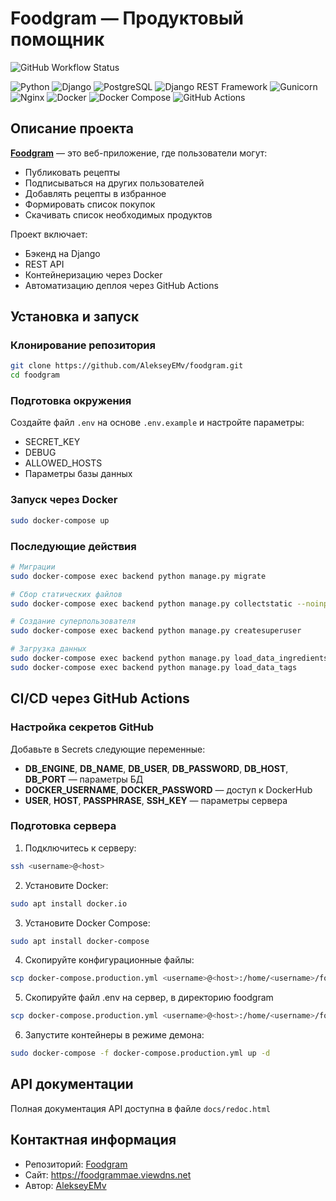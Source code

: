 # Foodgram — Продуктовый помощник
![GitHub Workflow Status](https://github.com/AlekseyEMv/foodgram/actions/workflows/main.yml/badge.svg)

![Python](https://img.shields.io/badge/Python-3.9-3776AB?logo=python) 
![Django](https://img.shields.io/badge/Django-3.2.16-092E20?logo=django) 
![PostgreSQL](https://img.shields.io/badge/PostgreSQL-13-blue?logo=postgresql) 
![Django REST Framework](https://img.shields.io/badge/Django_REST_Framework-3.12.4-blue?logo=django) 
![Gunicorn](https://img.shields.io/badge/Gunicorn-20.1.0-blue?logo=gunicorn) 
![Nginx](https://img.shields.io/badge/Nginx-blue?logo=nginx) 
![Docker](https://img.shields.io/badge/Docker-blue?logo=docker) 
![Docker Compose](https://img.shields.io/badge/Docker_Compose-blue?logo=docker) 
![GitHub Actions](https://img.shields.io/badge/GitHub_Actions-blue?logo=githubactions) 

## Описание проекта

**[Foodgram](https://foodgrammae.viewdns.net/recipes)** — это веб-приложение, где пользователи могут:
* Публиковать рецепты
* Подписываться на других пользователей
* Добавлять рецепты в избранное
* Формировать список покупок
* Скачивать список необходимых продуктов

Проект включает:
* Бэкенд на Django
* REST API
* Контейнеризацию через Docker
* Автоматизацию деплоя через GitHub Actions

## Установка и запуск

### Клонирование репозитория
```bash
git clone https://github.com/AlekseyEMv/foodgram.git
cd foodgram
```

### Подготовка окружения
Создайте файл `.env` на основе `.env.example` и настройте параметры:
* SECRET_KEY
* DEBUG
* ALLOWED_HOSTS
* Параметры базы данных

### Запуск через Docker
```bash
sudo docker-compose up
```

### Последующие действия
```bash
# Миграции
sudo docker-compose exec backend python manage.py migrate

# Сбор статических файлов
sudo docker-compose exec backend python manage.py collectstatic --noinput

# Создание суперпользователя
sudo docker-compose exec backend python manage.py createsuperuser

# Загрузка данных
sudo docker-compose exec backend python manage.py load_data_ingredients
sudo docker-compose exec backend python manage.py load_data_tags
```

## CI/CD через GitHub Actions

### Настройка секретов GitHub
Добавьте в Secrets следующие переменные:
* **DB_ENGINE**, **DB_NAME**, **DB_USER**, **DB_PASSWORD**, **DB_HOST**, **DB_PORT** — параметры БД
* **DOCKER_USERNAME**, **DOCKER_PASSWORD** — доступ к DockerHub
* **USER**, **HOST**, **PASSPHRASE**, **SSH_KEY** — параметры сервера

### Подготовка сервера
1. Подключитесь к серверу:
```bash
ssh <username>@<host>
```

2. Установите Docker:
```bash
sudo apt install docker.io
```

3. Установите Docker Compose:
```bash
sudo apt install docker-compose
```

4. Скопируйте конфигурационные файлы:
```bash
scp docker-compose.production.yml <username>@<host>:/home/<username>/foodgram/
```

5. Скопируйте файл .env на сервер, в директорию foodgram
```bash
scp docker-compose.production.yml <username>@<host>:/home/<username>/foodgram/
```

6. Запустите контейнеры в режиме демона:
```bash
sudo docker-compose -f docker-compose.production.yml up -d
```

## API документации
Полная документация API доступна в файле `docs/redoc.html`

## Контактная информация
* Репозиторий: [Foodgram](https://github.com/AlekseyEMv/foodgram)
* Сайт: <https://foodgrammae.viewdns.net>
* Автор: [AlekseyEMv](https://github.com/AlekseyEMv)